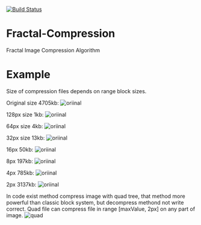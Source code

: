[![Build Status](https://travis-ci.org/SongToSoft/Fractal-Compression.svg?branch=master)](https://travis-ci.org/SongToSoft/Fractal-Compression)

# Fractal-Compression
Fractal Image Compression Algorithm

# Example
Size of compression files depends on range block sizes.

Original size 4705kb:
![oriinal](https://github.com/TakingAway/Fractal-Compression/blob/master/NewFractalCompression/NewFractalCompression/Example/messi.bmp)

128px size 1kb:
![oriinal](https://github.com/TakingAway/Fractal-Compression/blob/master/NewFractalCompression/NewFractalCompression/Example/128.bmp)

64px size 4kb:
![oriinal](https://github.com/TakingAway/Fractal-Compression/blob/master/NewFractalCompression/NewFractalCompression/Example/64.bmp)

32px size 13kb:
![oriinal](https://github.com/TakingAway/Fractal-Compression/blob/master/NewFractalCompression/NewFractalCompression/Example/32.bmp)

16px 50kb:
![oriinal](https://github.com/TakingAway/Fractal-Compression/blob/master/NewFractalCompression/NewFractalCompression/Example/16.bmp)

8px 197kb:
![oriinal](https://github.com/TakingAway/Fractal-Compression/blob/master/NewFractalCompression/NewFractalCompression/Example/8.bmp)

4px 785kb:
![oriinal](https://github.com/TakingAway/Fractal-Compression/blob/master/NewFractalCompression/NewFractalCompression/Example/4.bmp)

2px 3137kb:
![oriinal](https://github.com/TakingAway/Fractal-Compression/blob/master/NewFractalCompression/NewFractalCompression/Example/2.bmp)

In code exist method compress image with quad tree, that method more powerful than classic block system, but decompress methond not write correct.
Quad file can compress file in range [maxValue, 2px] on any part of image.
![quad](https://github.com/TakingAway/Fractal-Compression/blob/master/NewFractalCompression/NewFractalCompression/Example/Quad%20file.bmp)
